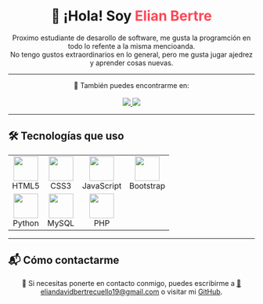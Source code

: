 <h1 align="center">👋 ¡Hola! Soy <span style="color: #ff4757;">Elian Bertre</span></h1>

<p align="center">
  Proximo estudiante de desarollo de software, me gusta la programción en todo lo refente a la misma mencioanda. <br>
  No tengo gustos extraordinarios en lo general, pero me gusta jugar ajedrez y aprender cosas nuevas.
</p>

<hr>

<p align="center">
  📲 También puedes encontrarme en:<br><br>
  <a href="https://www.instagram.com/eliandavidbertrecuello/">
    <img src="https://img.shields.io/badge/Instagram-%23E4405F.svg?&style=for-the-badge&logo=instagram&logoColor=white">
  </a>
  <a href="https://x.com/ElianBertre">
    <img src="https://img.shields.io/badge/X-%23121011.svg?&style=for-the-badge&logo=x&logoColor=white">
  </a>
</p>

<hr>

<h2>🛠 Tecnologías que uso</h2>

<table>
  <tr>
    <td align="center">
      <img src="https://cdn.jsdelivr.net/gh/devicons/devicon/icons/html5/html5-original.svg" width="50px"><br>HTML5
    </td>
    <td align="center">
      <img src="https://cdn.jsdelivr.net/gh/devicons/devicon/icons/css3/css3-original.svg" width="50px"><br>CSS3
    </td>
    <td align="center">
      <img src="https://cdn.jsdelivr.net/gh/devicons/devicon/icons/javascript/javascript-original.svg" width="50px"><br>JavaScript
    </td>
    <td align="center">
      <img src="https://cdn.jsdelivr.net/gh/devicons/devicon/icons/bootstrap/bootstrap-original.svg" width="50px"><br>Bootstrap
    </td>
  </tr>
  <tr>
    <td align="center">
      <img src="https://cdn.jsdelivr.net/gh/devicons/devicon/icons/python/python-original.svg" width="50px"><br>Python
    </td>
    <td align="center">
      <img src="https://cdn.jsdelivr.net/gh/devicons/devicon/icons/mysql/mysql-original.svg" width="50px"><br>MySQL
    </td>
    <td align="center">
      <img src="https://cdn.jsdelivr.net/gh/devicons/devicon/icons/php/php-original.svg" width="50px"><br>PHP
    </td>
  </tr>
</table>


<hr>

<h2>📬 Cómo contactarme</h2>

<p align="center">
  📩 Si necesitas ponerte en contacto conmigo, puedes escribirme a 
  <a href="mailto:eliandavidbertrecuello19@gmail.com">📧 eliandavidbertrecuello19@gmail.com</a>
  o visitar mi <a href="https://github.com/Elian-D">GitHub</a>.
</p>
